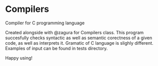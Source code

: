 # Compilers
Compiler for C programming language

Created alongside with @zagura for Compilers class. This program succesfully checks syntactic as well as semantic corectness of a given code, as well as interprets it.
Gramatic of C language is slighly different.
Examples of input can be found in tests directory.

Happy using!
